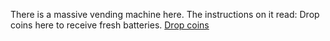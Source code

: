 There is a massive vending machine here.  The instructions on it read:
Drop coins here to receive fresh batteries.
[Drop coins](./batteries.md)
